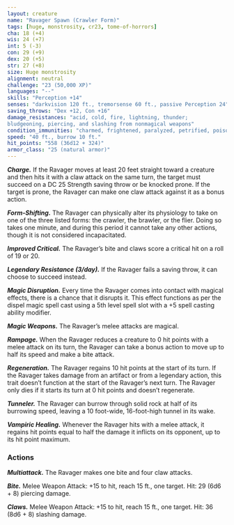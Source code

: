 ```yaml
---
layout: creature
name: "Ravager Spawn (Crawler Form)"
tags: [huge, monstrosity, cr23, tome-of-horrors]
cha: 18 (+4)
wis: 24 (+7)
int: 5 (-3)
con: 29 (+9)
dex: 20 (+5)
str: 27 (+8)
size: Huge monstrosity
alignment: neutral
challenge: "23 (50,000 XP)"
languages: "--"
skills: "Perception +14"
senses: "darkvision 120 ft., tremorsense 60 ft., passive Perception 24"
saving_throws: "Dex +12, Con +16"
damage_resistances: "acid, cold, fire, lightning, thunder;
bludgeoning, piercing, and slashing from nonmagical weapons"
condition_immunities: "charmed, frightened, paralyzed, petrified, poisoned"
speed: "40 ft., burrow 10 ft."
hit_points: "558 (36d12 + 324)"
armor_class: "25 (natural armor)"
---
```


***Charge.*** If the Ravager moves at least 20 feet straight toward a creature
and then hits it with a claw attack on the same turn, the target must succeed
on a DC 25 Strength saving throw or be knocked prone. If the target is
prone, the Ravager can make one claw attack against it as a bonus action.

***Form-Shifting.*** The Ravager can physically alter its physiology to
take on one of the three listed forms: the crawler, the brawler, or the flier.
Doing so takes one minute, and during this period it cannot take any other
actions, though it is not considered incapacitated.

***Improved Critical.*** The Ravager’s bite and claws score a critical hit on
a roll of 19 or 20.

***Legendary Resistance (3/day).*** If the Ravager fails a saving throw, it
can choose to succeed instead.

***Magic Disruption.*** Every time the Ravager comes into contact with
magical effects, there is a chance that it disrupts it. This effect functions as
per the dispel magic spell cast using a 5th level spell slot with a +5 spell
casting ability modifier.

***Magic Weapons.*** The Ravager’s melee attacks are magical.

***Rampage.*** When the Ravager reduces a creature to 0 hit points with a
melee attack on its turn, the Ravager can take a bonus action to move up
to half its speed and make a bite attack.

***Regeneration.*** The Ravager regains 10 hit points at the start of its turn.
If the Ravager takes damage from an artifact or from a legendary action,
this trait doesn’t function at the start of the Ravager’s next turn. The
Ravager only dies if it starts its turn at 0 hit points and doesn’t regenerate.

***Tunneler.*** The Ravager can burrow through solid rock at half of its
burrowing speed, leaving a 10 foot-wide, 16-foot-high tunnel in its wake.

***Vampiric Healing.*** Whenever the Ravager hits with a melee attack, it
regains hit points equal to half the damage it inflicts on its opponent, up to
its hit point maximum.

### Actions

***Multiattack.*** The Ravager makes one bite and four claw attacks.

***Bite.*** Melee Weapon Attack: +15 to hit, reach 15 ft., one target. Hit: 29
(6d6 + 8) piercing damage.

***Claws.*** Melee Weapon Attack: +15 to hit, reach 15 ft., one target. Hit:
36 (8d6 + 8) slashing damage.

